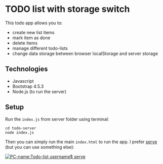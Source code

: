 # TODO list with storage switch
This todo app allows you to:
- create new list items
- mark item as done
- delete items
- manage different todo-lists
- change data storage between browser localStorage and server storage

## Technologies
- Javascript
- Bootstrap 4.5.3
- Node.js (to run the server)

## Setup
Run the `index.js` from server folder using terminal:
```
cd todo-server
node index.js
```
Then you can simply run the main `index.html` to run the app.
I prefer [serve](https://www.npmjs.com/package/serve) (but you can use something else):

[![PC-name:Todo-list username$ serve](https://i.postimg.cc/kgVcbf13/2022-08-22-13-02-46.png)](https://postimg.cc/G4CG0Jnq)
